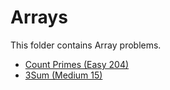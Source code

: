 # Arrays

This folder contains Array problems.

* [Count Primes (Easy 204)](/Arrays/3sum/)
* [3Sum (Medium 15)](/Arrays/3sum/)
